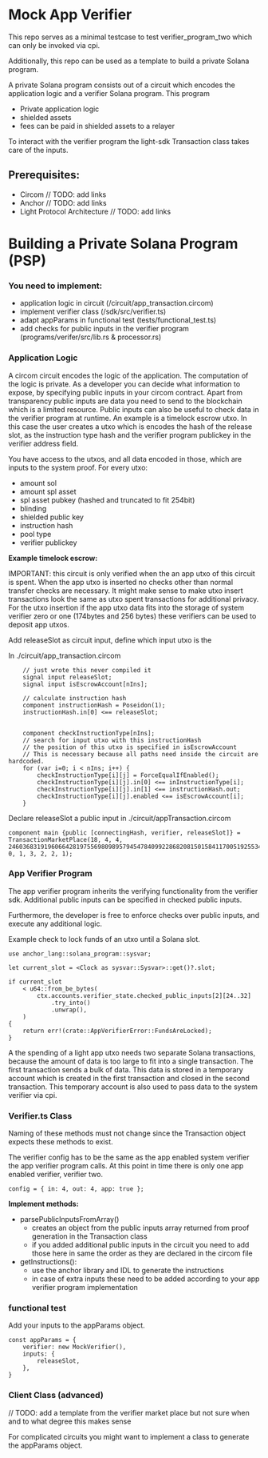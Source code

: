 # Mock App Verifier

This repo serves as a minimal testcase to test verifier_program_two which can only be invoked via cpi.

Additionally, this repo can be used as a template to build a private Solana program.

A private Solana program consists out of a circuit which encodes the application logic and a verifier Solana program.
This program


- Private application logic
- shielded assets
- fees can be paid in shielded assets to a relayer



To interact with the verifier program the light-sdk Transaction class takes care of the inputs.


## Prerequisites:
- Circom // TODO: add links
- Anchor // TODO: add links
- Light Protocol Architecture // TODO: add links


# Building a Private Solana Program (PSP)


### You need to implement:
- application logic in circuit (/circuit/app_transaction.circom)
- implement verifier class (/sdk/src/verifier.ts)
- adapt appParams in functional test (tests/functional_test.ts)
- add checks for public inputs in the verifier program (programs/verifer/src/lib.rs & processor.rs)

### Application Logic

A circom circuit encodes the logic of the application. The computation of the logic is private. As a developer you
can decide what information to expose, by specifying public inputs in your circom contract.
Apart from transparency public inputs are data you need to send to the blockchain which is a limited resource.
Public inputs can also be useful to check data in the verifier program at runtime. An example is a timelock escrow utxo.
In this case the user creates a utxo which is encodes the hash of the release slot, as the instruction type hash and the verifier program publickey in the verifier address field.

You have access to the utxos, and all data encoded in those, which are inputs to the system proof.
For every utxo:
- amount sol
- amount spl asset
- spl asset pubkey (hashed and truncated to fit 254bit)
- blinding
- shielded public key
- instruction hash
- pool type
- verifier publickey


**Example timelock escrow:**

IMPORTANT: this circuit is only verified when the an app utxo of this circuit is spent. When the app utxo is inserted no checks other than normal transfer checks are necessary. It might make sense to make utxo insert transactions look the same as utxo spent transactions for additional privacy. For the utxo insertion if the app utxo data fits into the storage of system verifier zero or one (174bytes and 256 bytes) these verifiers can be used to deposit app utxos.

Add releaseSlot as circuit input, define which input utxo is the 

In ./circuit/app_transaction.circom
```
    // just wrote this never compiled it
    signal input releaseSlot;
    signal input isEscrowAccount[nIns];

    // calculate instruction hash
    component instructionHash = Poseidon(1);
    instructionHash.in[0] <== releaseSlot;


    component checkInstructionType[nIns];
    // search for input utxo with this instructionHash
    // the position of this utxo is specified in isEscrowAccount
    // This is necessary because all paths need inside the circuit are hardcoded.
    for (var i=0; i < nIns; i++) {          
        checkInstructionType[i][j] = ForceEqualIfEnabled();
        checkInstructionType[i][j].in[0] <== inInstructionType[i];
        checkInstructionType[i][j].in[1] <== instructionHash.out;
        checkInstructionType[i][j].enabled <== isEscrowAccount[i];
    }
```


Declare releaseSlot a public input in ./circuit/appTransaction.circom
```
component main {public [connectingHash, verifier, releaseSlot]} = TransactionMarketPlace(18, 4, 4, 24603683191960664281975569809895794547840992286820815015841170051925534051, 0, 1, 3, 2, 2, 1);

```

### App Verifier Program

The app verifier program inherits the verifying functionality from the verifier sdk. 
Additional public inputs can be specified in checked public inputs.

Furthermore, the developer is free to enforce checks over public inputs, and execute any additional logic.

Example check to lock funds of an utxo until a Solana slot.
```
use anchor_lang::solana_program::sysvar;

let current_slot = <Clock as sysvar::Sysvar>::get()?.slot;

if current_slot
    < u64::from_be_bytes(
        ctx.accounts.verifier_state.checked_public_inputs[2][24..32]
            .try_into()
            .unwrap(),
    )
{
    return err!(crate::AppVerifierError::FundsAreLocked);
}

```

A the spending of a light app utxo needs two separate Solana transactions, because the amount of data is too large to fit into a single transaction. The first transaction sends a bulk of data. This data is stored in a temporary account which is created in the first transaction and closed in the second transaction. This temporary account is also used to pass data to the system verifier via cpi.



### Verifier.ts Class
Naming of these methods must not change since the Transaction object expects these methods to exist.

The verifier config has to be the same as the app enabled system verifier the app verifier program calls.
At this point in time there is only one app enabled verifier, verifier two.
```
config = { in: 4, out: 4, app: true };
```

**Implement methods:**
- parsePublicInputsFromArray()
    - creates an object from the public inputs array returned from proof generation in the Transaction class
    - if you added additional public inputs in the circuit you need to add those here in same the order as they are declared in the circom file
- getInstructions():
    - use the anchor library and IDL to generate the instructions
    - in case of extra inputs these need to be added according to your app verifier program implementation

### functional test

Add your inputs to the appParams object.

```
const appParams = {
    verifier: new MockVerifier(),
    inputs: { 
        releaseSlot,
    },
}
```


### Client Class (advanced)

// TODO: add a template from the verifier market place but not sure when and to what degree this makes sense

For complicated circuits you might want to implement a class to generate the appParams object.